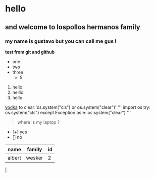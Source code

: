 # hello
## and welcome to lospollos hermanos family 
### my name is gustavo but you can call me gus !
**test from git and github**
- one
- two
- three
  - 5

1. hello
2. helllo
3. hello

[vodka](https://www.google.com/url?sa=i&url=https%3A%2F%2Fsweetandsavorymorsels.com%2Fsexy-get-laid-cocktail%2F&psig=AOvVaw16lH3XExT1fgykuEYfQsSE&ust=1749239238312000&source=images&cd=vfe&opi=89978449&ved=0CBQQjRxqFwoTCMDs2pSG240DFQAAAAAdAAAAABAE)
to clear:'os.system("cls") or os.system("clear")'
'''
import os
try:
  os.system("cls")
except Exception as e:
  os.system("clear")
'''
> where is my laptop ?
- [+] yes
- [] no

|name |family|id|
|-----|------|--|
|albert|wesker|2|
|
